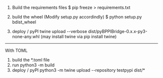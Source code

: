 1) Build the requirements files
$ pip freeze > requirements.txt

2) build the wheel
(Modify setup.py accordindly)
$ python setup.py bdist_wheel

3) deploy / pyPI
twine upload --verbose dist/pyBPPIBridge-0.x.x-py3-none-any.whl
(may install twine via pip install twine)

**********************************
With TOML
1) build the *.toml file
2) run python3 -m build
3) deploy / pyPI 
    python3 -m twine upload --repository testpypi dist/*